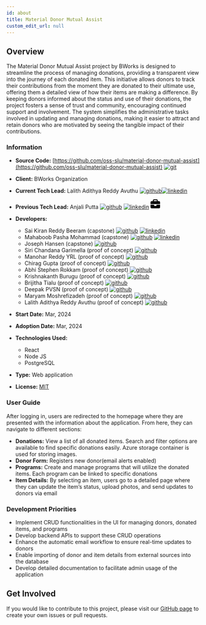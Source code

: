 ```yaml
---
id: about
title: Material Donor Mutual Assist
custom_edit_url: null
---
```


## Overview

The Material Donor Mutual Assist project by BWorks is designed to streamline the process of managing donations, providing a transparent view into the journey of each donated item. This initiative allows donors to track their contributions from the moment they are donated to their ultimate use, offering them a detailed view of how their items are making a difference. By keeping donors informed about the status and use of their donations, the project fosters a sense of trust and community, encouraging continued support and involvement. The system simplifies the administrative tasks involved in updating and managing donations, making it easier to attract and retain donors who are motivated by seeing the tangible impact of their contributions.

### Information

- **Source Code:** [https://github.com/oss-slu/material-donor-mutual-assist](https://github.com/oss-slu/material-donor-mutual-assist) [<img src="/img/git-alt.svg" alt="git" width="25" height="25" />](https://github.com/oss-slu/material-donor-mutual-assist)
- **Client:** BWorks Organization
- **Current Tech Lead:** Lalith Adithya Reddy Avuthu [<img src="/img/github.svg" alt="github" width="25" height="25" />](https://github.com/alar12)[<img src="/img/linkedin.svg" alt="linkedin" width="25" height="25" />](https://www.linkedin.com/in/lalith-adithya-reddy-avuthu-1a409b192/)
- **Previous Tech Lead:** Anjali Putta [<img src="/img/github.svg" alt="github" width="25" height="25" />](https://github.com/Anjali0407-git/) [<img src="/img/linkedin.svg" alt="linkedin" width="25" height="25" />](https://www.linkedin.com/in/anjali-putta-278164227/) [<img src="/img/portfolio.svg" alt="portfolio" width="25" height="25" />](https://anjali-official.netlify.app/)
- **Developers:**
  - Sai Kiran Reddy Beeram (capstone) [<img src="/img/github.svg" alt="github" width="25" height="25" />](https://github.com/saikiran0405) [<img src="/img/linkedin.svg" alt="linkedin" width="25" height="25" />](https://www.linkedin.com/in/sai-kiran-reddy-beeram-866075190/)
  - Mahaboob Pasha Mohammad (capstone) [<img src="/img/github.svg" alt="github" width="25" height="25" />](https://github.com/miabu-pashh) [<img src="/img/linkedin.svg" alt="linkedin" width="25" height="25" />](https://www.linkedin.com/in/mohammad-mahaboob-pasha/)
  - Joseph Hansen (capstone) [<img src="/img/github.svg" alt="github" width="25" height="25" />](https://github.com/truffer11)
  - Siri Chandana Garimella (proof of concept) [<img src="/img/github.svg" alt="github" width="25" height="25" />](https://github.com/SiriChandanaGarimella)
  - Manohar Reddy YRL (proof of concept) [<img src="/img/github.svg" alt="github" width="25" height="25" />](https://github.com/yrlmanoharreddy)
  - Chirag Gupta (proof of concept) [<img src="/img/github.svg" alt="github" width="25" height="25" />](https://github.com/Chirag2x)
  - Abhi Stephen Rokkam (proof of concept) [<img src="/img/github.svg" alt="github" width="25" height="25" />](https://github.com/Abhi-Stephen)
  - Krishnakanth Burugu (proof of concept) [<img src="/img/github.svg" alt="github" width="25" height="25" />](https://github.com/krishnakanth-slu)
  - Brijitha Tialu (proof of concept) [<img src="/img/github.svg" alt="github" width="25" height="25" />](https://github.com/Brijitha1609)
  - Deepak PVSN (proof of concept) [<img src="/img/github.svg" alt="github" width="25" height="25" />](https://github.com/deepak-pvsn)
  - Maryam Moshrefizadeh (proof of concept) [<img src="/img/github.svg" alt="github" width="25" height="25" />](https://github.com/Moshrefi)
  - Lalith Adithya Reddy Avuthu (proof of concept) [<img src="/img/github.svg" alt="github" width="25" height="25" />](https://github.com/alar12)

- **Start Date:** Mar, 2024
- **Adoption Date:** Mar, 2024
- **Technologies Used:**
  - React
  - Node JS
  - PostgreSQL
- **Type:** Web application
- **License:** [MIT](https://opensource.org/license/mit)

### User Guide

After logging in, users are redirected to the homepage where they are presented with the information about the application. From here, they can navigate to different sections:

- **Donations:** View a list of all donated items. Search and filter options are available to find specific donations easily. Azure storage container is used for storing images.
- **Donor Form:** Registers new donor(email alerts enabled)
- **Programs:** Create and manage programs that will utilize the donated items. Each program can be linked to specific donations
- **Item Details:** By selecting an item, users go to a detailed page where they can update the item’s status, upload photos, and send updates to donors via email

### Development Priorities

- Implement CRUD functionalities in the UI for managing donors, donated items, and programs
- Develop backend APIs to support these CRUD operations
- Enhance the automatic email workflow to ensure real-time updates to donors
- Enable importing of donor and item details from external sources into the database
- Develop detailed documentation to facilitate admin usage of the application

## Get Involved

If you would like to contribute to this project, please visit our [GitHub page](https://github.com/oss-slu/material-donor-mutual-assist) to create your own issues or pull requests.
